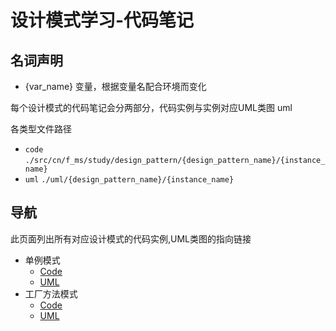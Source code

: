 # 设计模式学习-代码笔记

## 名词声明

- {var_name}
  变量，根据变量名配合环境而变化

每个设计模式的代码笔记会分两部分，代码实例与实例对应UML类图
uml

各类型文件路径

- `code`
  `./src/cn/f_ms/study/design_pattern/{design_pattern_name}/{instance_name}`
- `uml`
  `./uml/{design_pattern_name}/{instance_name}`

## 导航

此页面列出所有对应设计模式的代码实例,UML类图的指向链接

- 单例模式
    - [Code](https://github.com/imfms/design-pattern-study-code-note/tree/master/src/cn/f_ms/study/design_pattern/p01singleton)
    - [UML](https://github.com/imfms/design-pattern-study-code-note/tree/master/uml/01_singleton)
- 工厂方法模式
    - [Code](https://github.com/imfms/design-pattern-study-code-note/tree/master/src/cn/f_ms/study/design_pattern/p03factory_method)
    - [UML](https://github.com/imfms/design-pattern-study-code-note/tree/master/uml/03_factory_method)

